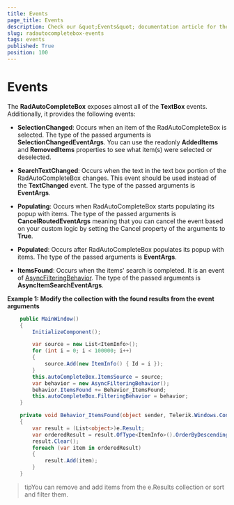 ```yaml
---
title: Events
page_title: Events
description: Check our &quot;Events&quot; documentation article for the RadAutoCompleteBox {{ site.framework_name }} control.
slug: radautocompletebox-events
tags: events
published: True
position: 100
---
```


# Events

The __RadAutoCompleteBox__ exposes almost all of the **TextBox** events. Additionally, it provides the following events:

* __SelectionChanged__: Occurs when an item of the RadAutoCompleteBox is selected. The type of the passed arguments is __SelectionChangedEventArgs__. You can use the readonly **AddedItems** and **RemovedItems** properties to see what item(s) were selected or deselected.

* __SearchTextChanged__: Occurs when the text in the text box portion of the RadAutoCompleteBox changes. This event should be used instead of the **TextChanged** event. The type of the passed arguments is __EventArgs__.

* __Populating__: Occurs when RadAutoCompleteBox starts populating its popup with items. The type of the passed arguments is **CancelRoutedEventArgs** meaning that you can cancel the event based on your custom logic by setting the Cancel property of the arguments to **True**.

* __Populated__: Occurs after RadAutoCompleteBox populates its popup with items. The type of the passed arguments is __EventArgs__.

* __ItemsFound__: Occurs when the items' search is completed. It is an event of [AsyncFilteringBehavior](https://docs.telerik.com/devtools/wpf/controls/radautocompletebox/features/filteringbehavior). The type of the passed arguments is __AsyncItemSearchEventArgs__.

__Example 1: Modify the collection with the found results from the event arguments__

```C#
	public MainWindow()
	{
		InitializeComponent();

		var source = new List<ItemInfo>();
		for (int i = 0; i < 100000; i++)
		{
			source.Add(new ItemInfo() { Id = i });
		}
		this.autoCompleteBox.ItemsSource = source;
		var behavior = new AsyncFilteringBehavior();
		behavior.ItemsFound += Behavior_ItemsFound;
		this.autoCompleteBox.FilteringBehavior = behavior;
	}

	private void Behavior_ItemsFound(object sender, Telerik.Windows.Controls.Primitives.AsyncItemSearchEventArgs e)
	{
		var result = (List<object>)e.Result;
		var orderedResult = result.OfType<ItemInfo>().OrderByDescending(x => x.Id).ToList();
		result.Clear();
		foreach (var item in orderedResult)
		{
			result.Add(item);
		}
	}
```

>tipYou can remove and add items from the e.Results collection or sort and filter them.
